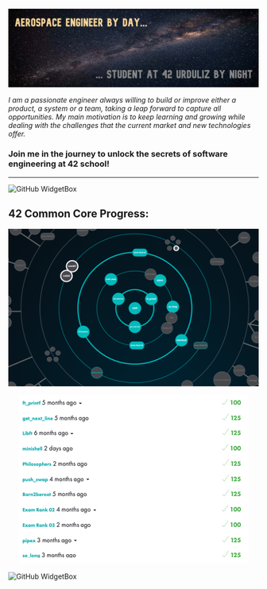 ![COMMON_CORE](./banner.png?raw=true)

*I am a passionate engineer always willing to build or improve either a product, a system or a team, taking a leap forward to capture all opportunities. My main motivation is to keep learning and growing while dealing with the challenges that the current market and new technologies offer.*

### Join me in the journey to unlock the secrets of software engineering at 42 school!

---


![GitHub WidgetBox](https://github-widgetbox.vercel.app/api/profile?username=ikersojo&data=followers,repositories,stars,commits)


## 42 Common Core Progress:

<p align="center">
  <img src="./Common_Core_Progress.png" />
</p>

<p align="center">
  <img src="./scores.png" />
</p>

![GitHub WidgetBox](https://github-widgetbox.vercel.app/api/skills?languages=c,python)

<!--
**ikersojo/ikersojo** is a ✨ _special_ ✨ repository because its `README.md` (this file) appears on your GitHub profile.

Here are some ideas to get you started:

- 🔭 I’m currently working on ...
- 🌱 I’m currently learning ...
- 👯 I’m looking to collaborate on ...
- 🤔 I’m looking for help with ...
- 💬 Ask me about ...
- 📫 How to reach me: ...
- 😄 Pronouns: ...
- ⚡ Fun fact: ...
-->
